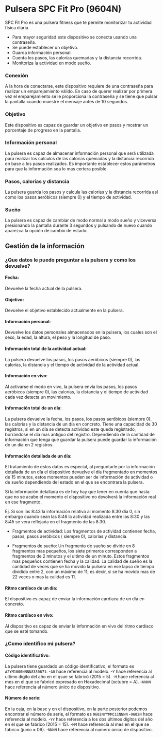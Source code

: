 # Pulsera SPC Fit Pro (9604N)

SPC Fit Pro es una pulsera fitness que te permite monitorizar tu actividad física diaria.
- Para mayor seguridad este dispositivo se conecta usando una contraseña.
- Se puede establecer un objetivo.
- Guarda información personal.
- Cuenta los pasos, las calorías quemadas y la distancia recorrida.
- Monitoriza la actividad en modo sueño.

### Conexión
A la hora de conectarse, este dispositivo requiere de una contraseña para realizar un emparejamiento válido. En caso de querer realizar por primera vez el emparejamiento se le proporciona la contraseña y se tiene que pulsar la pantalla cuando muestre el mensaje antes de 10 segundos.

### Objetivo
Este dispositivo es capaz de guardar un objetivo en pasos y mostrar un porcentaje de progreso en la pantalla.

### Información personal
La pulsera es capaz de almacenar información personal que será utilizada para realizar los cálculos de las calorías quemadas y la distancia recorrida en base a los pasos realizados. Es importante establecer estos parámetros para que la información sea lo mas certera posible.

### Pasos, calorías y distancia
La pulsera guarda los pasos y calcula las calorías y la distancia recorrida así como los pasos aeróbicos (siempre 0) y el tiempo de actividad.

### Sueño
La pulsera es capaz de cambiar de modo normal a modo sueño y viceversa presionando la pantalla durante 3 segundos y pulsando de nuevo cuando aparezca la opción de cambio de estado.

## Gestión de la información

### ¿Que datos le puedo preguntar a la pulsera y como los devuelve?

#### Fecha:
Devuelve la fecha actual de la pulsera.

#### Objetivo:
Devuelve el objetivo establecido actualmente en la pulsera.

#### Información personal:
Devuelve los datos personales almacenados en la pulsera, los cuales son el sexo, la edad, la altura, el peso y la longitud de paso.

#### Información total de la actividad actual:
La pulsera devuelve los pasos, los pasos aeróbicos (siempre 0), las calorías, la distancia y el tiempo de actividad de la actividad actual. 

#### Información en vivo:
Al activarse el modo en vivo, la pulsera envía los pasos, los pasos aeróbicos (siempre 0), las calorías, la distancia y el tiempo de actividad cada vez detecta un movimiento.

#### Información total de un día:
La pulsera devuelve la fecha, los pasos, los pasos aeróbicos (siempre 0), las calorías y la distancia de un día en concreto. Tiene una capacidad de 30 registros, si en un día se detecta actividad este queda registrado, borrándose el día mas antiguo del registro. Dependiendo de la cantidad de información que tenga que guardar la pulsera puede guardar la información de un día en 2 registros.

#### Información detallada de un día:
El tratamiento de estos datos es especial, al preguntarle por la información detallada de un día el dispositivo devuelve el día fragmentado en momentos de 15 minutos, estos momentos pueden ser de información de actividad o de sueño dependiendo del estado en el que se encontrara la pulsera.

Si la información detallada es de hoy hay que tener en cuenta que hasta que no se acabe el momento el dispositivo no devolverá la información real en ese fragmento.

Ej. Si son las 8:43 la información relativa al momento 8:30 día 0, sin embargo cuando sean las 8:46 la actividad realizada entre las 8:30 y las 8:45 se vera reflejada en el fragmento de las 8:30.

- Fragmentos de actividad: Los fragmentos de actividad contienen fecha, pasos, pasos aeróbicos ( siempre 0), calorías y distancia.

- Fragmentos de sueño: Un fragmento de sueño se divide en 8 fragmentos mas pequeños, los siete primeros corresponden a fragmentos de 2 minutos y el ultimo de un minuto. Estos fragmentos mas pequeños contienen fecha y la calidad. La calidad de sueño es la cantidad de veces que se ha movido la pulsera en ese lapso de tiempo dividido entre 2, con un máximo de 11, es decir, si se ha movido mas de 22 veces o mas la calidad es 11.


#### Ritmo cardíaco de un día:
El dispositivo es capaz de enviar la información cardíaca de un día en concreto.

#### Ritmo cardíaco en vivo:
Al dispositivo es capaz de enviar la información en vivo del ritmo cardíaco que se esté tomando.


### ¿Como identifico mi pulsera?
#### Código identificativo: 
La pulsera tiene guardado un código identificativo, el formato es `A2YM1000NNNN8380671`:
-`A0` hace referencia al modelo.
-`Y` hace referencia al ultimo dígito del año en el qsue se fabricó (2015 = 5).
-`M` hace referencia al mes en el que se fabricó expresado en Hexadecimal (octubre = A).
-`NNNN` hace referencia al número único de dispositivo.
#### Número de serie: 
En la caja, en la base y en el dispositivo, en la parte posterior podemos encontrar el número de serie, el formato es `9602NYYMMC11NNNN`
-`9602N` hace referencia al modelo.
-`YY` hace referencia a los dos últimos dígitos del año en el que se fabrico (2015 = 15).
-`MM` hace referencia al mes en el que se fabrico (junio = 06).
-`NNNN` hace referencia al numero único de dispositivo.